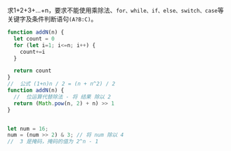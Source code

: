 求1+2+3+...+n，要求不能使用乘除法、`for、while、if、else、switch、case`等关键字及条件判断语句`(A?B:C)`。

```js
function addN(n) {
  let count = 0
  for (let i=1; i<=n; i++) {
    count+=i
  }

  return count
}
//  公式 (1+n)n / 2 = (n + n^2) / 2
function addN(n) {
  //  位运算代替除法 - 将 结果 除以 2
  return (Math.pow(n, 2) + n) >> 1
}


let num = 16;
num = (num >> 2) & 3; // 将 num 除以 4
//  3 是掩码，掩码的值为 2^n - 1
```